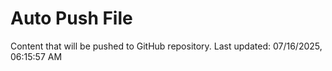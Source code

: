 # Auto Push File

Content that will be pushed to GitHub repository.
Last updated: 07/16/2025, 06:15:57 AM